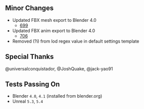 ## Minor Changes
* Updated FBX mesh export to Blender 4.0
  * [699](https://github.com/EpicGamesExt/BlenderTools/pull/699) 
* Updated FBX anim export to Blender 4.0 
  * [706](https://github.com/EpicGamesExt/BlenderTools/pull/706)
* Removed (?i) from lod regex value in default settings template

## Special Thanks
@universalconquistador, @JoshQuake, @jack-yao91

## Tests Passing On
* Blender `4.0`, `4.1` (installed from blender.org)
* Unreal `5.3`, `5.4`
